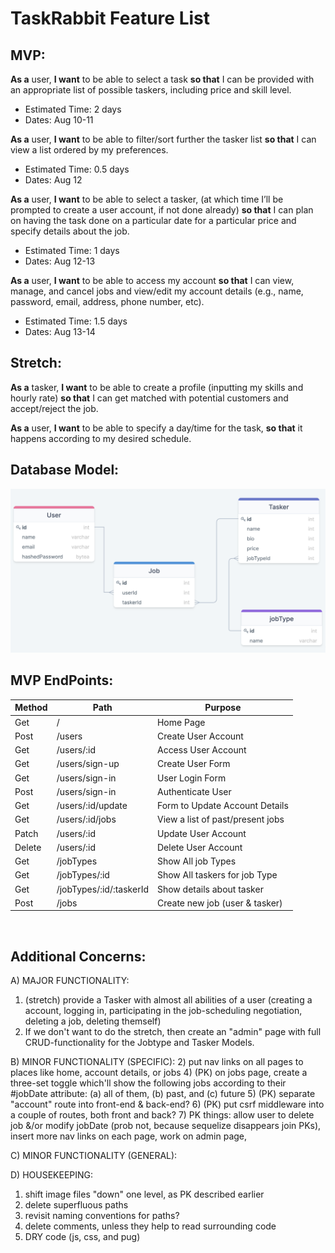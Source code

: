 # TaskRabbit Feature List

## MVP:

**As a** user, **I want** to be able to select a task **so that** I can be provided with an appropriate list of possible taskers, including price and skill level.
* Estimated Time: 2 days
* Dates: Aug 10-11

**As a** user, **I want** to be able to filter/sort further the tasker list **so that** I can view a list ordered by my preferences.
* Estimated Time: 0.5 days
* Dates: Aug 12

**As a** user, **I want** to be able to select a tasker, (at which time I’ll be prompted to create a user account, if not done already) **so that** I can plan on having the task done on a particular date for a particular price and specify details about the job.
* Estimated Time: 1 days
* Dates: Aug 12-13

**As a** user, **I want** to be able to access my account **so that** I can view, manage, and cancel jobs and view/edit my account details (e.g., name, password, email, address, phone number, etc).
* Estimated Time: 1.5 days
* Dates: Aug 13-14

## Stretch:

**As a** tasker, **I want** to be able to create a profile (inputting my skills and hourly rate) **so that** I can get matched with potential customers and accept/reject the job.

**As a** user, **I want** to be able to specify a day/time for the task, **so that** it happens according to my desired schedule.


## Database Model:



<img src="./images/TaskRabbit-DB-Model.png">

## MVP EndPoints:

| Method         | Path              | Purpose              |
|---             |---                |---                   |
| Get            | /                 |  Home Page           |
| Post           | /users            |  Create User Account |
| Get            | /users/:id        |  Access User Account |
| Get            | /users/sign-up    |  Create User Form    |
| Get            | /users/sign-in    |  User Login Form     |
| Post           | /users/sign-in    |  Authenticate User   |
| Get            | /users/:id/update |  Form to Update Account Details |
| Get            | /users/:id/jobs   |  View a list of past/present jobs |
| Patch          | /users/:id        |  Update User Account |
| Delete         | /users/:id        |  Delete User Account |
| Get            | /jobTypes         |  Show All job Types  |
| Get            | /jobTypes/:id     |  Show All taskers for job Type |
| Get            | /jobTypes/:id/:taskerId |  Show details about tasker  |
| Post           | /jobs             |  Create new job (user & tasker)  |




<br />

## Additional Concerns:

A) MAJOR FUNCTIONALITY:
1) (stretch) provide a Tasker with almost all abilities of a user
  (creating a  account, logging in, participating in the
  job-scheduling negotiation, deleting a job, deleting themself)
2) If we don't want to do the stretch, then create an "admin" page
  with full CRUD-functionality for the Jobtype and Tasker Models.

B) MINOR FUNCTIONALITY (SPECIFIC):
2) put nav links on all pages to places like home, account details,
  or jobs
4) (PK) on jobs page, create a three-set toggle which'll show
  the following jobs according to their #jobDate attribute:
  (a) all of them, (b) past, and (c) future
5) (PK) separate "account" route into front-end & back-end?
6) (PK) put csrf middleware into a couple of routes, both
  front and back?
7) PK things: allow user to delete job &/or modify jobDate
(prob not, because sequelize disappears join PKs),
insert more nav links on each page, work on admin page,

C) MINOR FUNCTIONALITY (GENERAL):

D) HOUSEKEEPING:
1) shift image files "down" one level, as PK described earlier
2) delete superfluous paths
3) revisit naming conventions for paths?
4) delete comments, unless they help to read surrounding code
5) DRY code (js, css, and pug)

